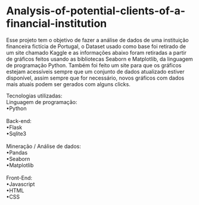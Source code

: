 # Analysis-of-potential-clients-of-a-financial-institution
Esse projeto tem o objetivo de fazer a análise de dados de uma instituição financeira fictícia de Portugal, o Dataset usado como base foi retirado de um site chamado Kaggle e as informações abaixo foram retiradas a partir de gráficos feitos usando as bibliotecas Seaborn e Matplotlib, da linguagem de programação Python.
Também foi feito um site para que os gráficos estejam acessíveis sempre que um conjunto de dados atualizado estiver disponível, assim sempre que for necessário, novos gráficos com dados mais atuais podem ser gerados com alguns clicks.

Tecnologias utilizadas:<br>
Linguagem de programação:<br>
•Python<br><br>
Back-end:<br>
•Flask<br>
•Sqlite3<br><br>
Mineração / Análise de dados:<br>
•Pandas<br>
•Seaborn<br>
•Matplotlib<br><br>
Front-End:<br>
•Javascript<br>
•HTML<br>
•CSS<br>
